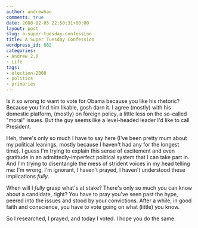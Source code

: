 ```yaml
---
author: andrewhao
comments: true
date: 2008-02-05 22:50:31+00:00
layout: post
slug: a-super-tuesday-confession
title: A Super Tuesday Confession
wordpress_id: 862
categories:
- Andrew 2.0
- Life
tags:
- election-2008
- politics
- primaries
---
```


Is it so wrong to want to vote for Obama because you like his rhetoric?  Because you find him likable, gosh darn it. I agree (mostly) with his domestic platform, (mostly) on foreign policy, a little less on the so-called "moral" issues. But the guy seems like a level-headed leader I'd like to call President.

Heh, there's only so much I have to say here (I've been pretty mum about my political leanings, mostly because I haven't had any for the longest time). I guess I'm trying to explain this sense of excitement and even gratitude in an admittedly-imperfect political system that I can take part in. And I'm trying to disentangle the mess of strident voices in my head telling me: I'm wrong, I'm ignorant, I haven't prayed, I haven't understood these implications _fully_.

When will I _fully_ grasp what's at stake? There's only so much you can know about a candidate, right? You have to pray you've seen past the hype, peered into the issues and stood by your convictions. After a while, in good faith and conscience, you have to vote going on what (little) you know.

So I researched, I prayed, and today I voted. I hope you do the same.
